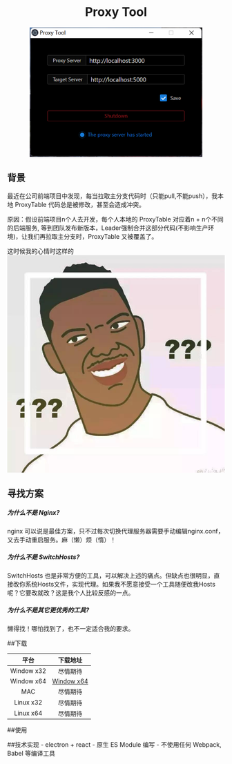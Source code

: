 <h1 align="center">Proxy Tool</h1>
<p align="center"><img src="./y.png" width="400"/></p>

## 背景

最近在公司前端项目中发现，每当拉取主分支代码时（只能pull,不能push），我本地 ProxyTable 代码总是被修改，甚至会造成冲突。

原因：假设前端项目n个人去开发，每个人本地的 ProxyTable 对应着n + n个不同的后端服务, 等到团队发布新版本，Leader强制合并这部分代码(不影响生产环境)，让我们再拉取主分支时，ProxyTable 又被覆盖了。

这时候我的心情时这样的
![](./x.jpg)

## 寻找方案

##### 为什么不是 Nginx?

nginx 可以说是最佳方案，只不过每次切换代理服务器需要手动编辑nginx.conf，又去手动重启服务。麻（懒）烦（惰）！
<br>

##### 为什么不是 SwitchHosts?

SwitchHosts 也是非常方便的工具，可以解决上述的痛点。但缺点也很明显，直接改你系统Hosts文件，实现代理。如果我不愿意接受一个工具随便改我Hosts呢？它要改就改？这是我个人比较反感的一点。
<br>

##### 为什么不是其它更优秀的工具?

懒得找！哪怕找到了，也不一定适合我的要求。


##下载

  |     平台    |                                              下载地址                                                        |
  |:-----------:|:-----------------------------------------------------------------------------------------------------------:|
  |Window x32   |尽情期待                                                                                                      |
  |Window x64   |[Window x64](https://balqish-oss-service.oss-cn-shenzhen.aliyuncs.com/proxy-tool/Proxy%20Tool_x64_v1.0.0.exe)|
  |MAC          |尽情期待                                                                                                      |
  |Linux x32    |尽情期待                                                                                                      |
  |Linux x64    |尽情期待                                                                                                      |

##使用

##技术实现
    - electron + react
    - 原生 ES Module 编写
    - 不使用任何 Webpack, Babel 等编译工具
